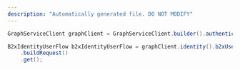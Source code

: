 ```yaml
---
description: "Automatically generated file. DO NOT MODIFY"
---
```

<!-- markdownlint-disable MD041 -->

```java
GraphServiceClient graphClient = GraphServiceClient.builder().authenticationProvider( authProvider ).buildClient();

B2xIdentityUserFlow b2xIdentityUserFlow = graphClient.identity().b2xUserFlows("{id}")
    .buildRequest()
    .get();
```
